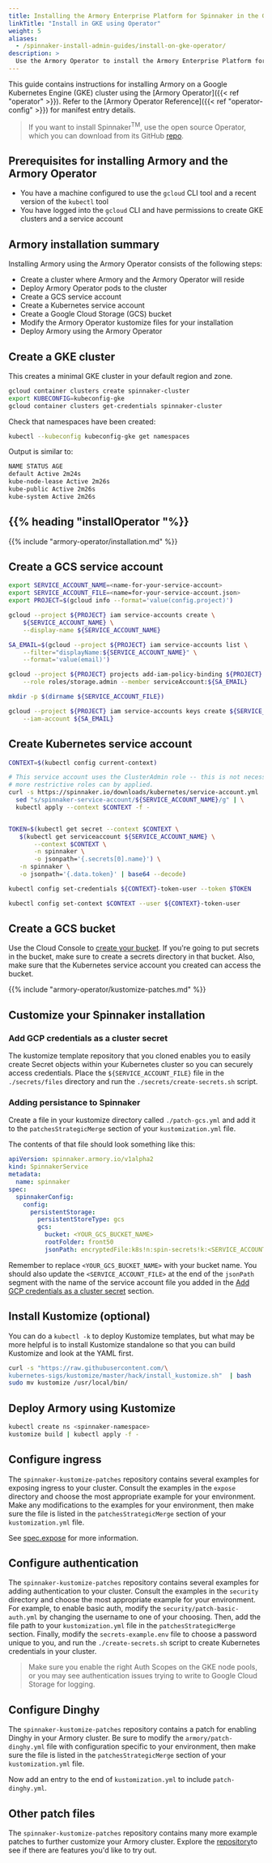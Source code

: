 ```yaml
---
title: Installing the Armory Enterprise Platform for Spinnaker in the Google Kubernetes Engine Using the Armory Operator
linkTitle: "Install in GKE using Operator"
weight: 5
aliases:
  - /spinnaker-install-admin-guides/install-on-gke-operator/
description: >
  Use the Armory Operator to install the Armory Enterprise Platform for Spinnaker in your Google Kubernetes Engine (GKE) cluster.
---
```


This guide contains instructions for installing Armory on a Google Kubernetes Engine (GKE) cluster using the [Armory Operator]({{< ref "operator" >}}). Refer to the [Armory Operator Reference]({{< ref "operator-config" >}}) for manifest entry details.

> If you want to install Spinnaker<sup>TM</sup>, use the open source Operator, which you can download from its GitHub [repo](https://github.com/armory/spinnaker-operator).

## Prerequisites for installing Armory and the Armory Operator

* You have a machine configured to use the `gcloud` CLI tool and a recent
  version of the `kubectl` tool
* You have logged into the `gcloud` CLI and have permissions to create GKE
  clusters and a service account

## Armory installation summary

Installing Armory using the Armory Operator consists of the following steps:

* Create a cluster where Armory and the Armory Operator will reside
* Deploy Armory Operator pods to the cluster
* Create a GCS service account
* Create a Kubernetes service account
* Create a Google Cloud Storage (GCS) bucket
* Modify the Armory Operator kustomize files for your installation
* Deploy Armory using the Armory Operator

## Create a GKE cluster

This creates a minimal GKE cluster in your default region and zone.

```bash
gcloud container clusters create spinnaker-cluster
export KUBECONFIG=kubeconfig-gke
gcloud container clusters get-credentials spinnaker-cluster
```

Check that namespaces have been created:

```bash
kubectl --kubeconfig kubeconfig-gke get namespaces
```

Output is similar to:

```bash
NAME STATUS AGE
default Active 2m24s
kube-node-lease Active 2m26s
kube-public Active 2m26s
kube-system Active 2m26s
```

## {{% heading "installOperator "%}}

{{% include "armory-operator/installation.md" %}}

## Create a GCS service account

```bash
export SERVICE_ACCOUNT_NAME=<name-for-your-service-account>
export SERVICE_ACCOUNT_FILE=<name=for-your-service-account.json>
export PROJECT=$(gcloud info --format='value(config.project)')

gcloud --project ${PROJECT} iam service-accounts create \
    ${SERVICE_ACCOUNT_NAME} \
    --display-name ${SERVICE_ACCOUNT_NAME}

SA_EMAIL=$(gcloud --project ${PROJECT} iam service-accounts list \
    --filter="displayName:${SERVICE_ACCOUNT_NAME}" \
    --format='value(email)')

gcloud --project ${PROJECT} projects add-iam-policy-binding ${PROJECT} \
    --role roles/storage.admin --member serviceAccount:${SA_EMAIL}

mkdir -p $(dirname ${SERVICE_ACCOUNT_FILE})

gcloud --project ${PROJECT} iam service-accounts keys create ${SERVICE_ACCOUNT_FILE} \
    --iam-account ${SA_EMAIL}
```

## Create Kubernetes service account

```bash
CONTEXT=$(kubectl config current-context)

# This service account uses the ClusterAdmin role -- this is not necessary,
# more restrictive roles can by applied.
curl -s https://spinnaker.io/downloads/kubernetes/service-account.yml | \
  sed "s/spinnaker-service-account/${SERVICE_ACCOUNT_NAME}/g" | \
  kubectl apply --context $CONTEXT -f -


TOKEN=$(kubectl get secret --context $CONTEXT \
   $(kubectl get serviceaccount ${SERVICE_ACCOUNT_NAME} \
       --context $CONTEXT \
       -n spinnaker \
       -o jsonpath='{.secrets[0].name}') \
   -n spinnaker \
   -o jsonpath='{.data.token}' | base64 --decode)

kubectl config set-credentials ${CONTEXT}-token-user --token $TOKEN

kubectl config set-context $CONTEXT --user ${CONTEXT}-token-user
```

## Create a GCS bucket

Use the Cloud Console to [create your bucket](https://cloud.google.com/storage/docs/creating-buckets). If you're
going to put secrets in the bucket, make sure to create a secrets directory in
that bucket. Also, make sure that the Kubernetes service account you created can access the bucket.

{{% include "armory-operator/kustomize-patches.md" %}}

## Customize your Spinnaker installation

### Add GCP credentials as a cluster secret

The kustomize template repository that you cloned enables you to
easily create Secret objects within your Kubernetes cluster so you can securely access
credentials. Place the `${SERVICE_ACCOUNT_FILE}` file in the `./secrets/files`
directory and run the `./secrets/create-secrets.sh` script.

### Adding persistance to Spinnaker

Create a file in your kustomize directory called `./patch-gcs.yml` and add
it to the `patchesStrategicMerge` section of your `kustomization.yml` file.

The contents of that file should look something like this:

```yaml
apiVersion: spinnaker.armory.io/v1alpha2
kind: SpinnakerService
metadata:
  name: spinnaker
spec:
  spinnakerConfig:
    config:
      persistentStorage:
        persistentStoreType: gcs
        gcs:
          bucket: <YOUR_GCS_BUCKET_NAME>
          rootFolder: front50  
          jsonPath: encryptedFile:k8s!n:spin-secrets!k:<SERVICE_ACCOUNT_FILE>
```

Remember to replace `<YOUR_GCS_BUCKET_NAME>` with your bucket name. You should also update the `<SERVICE_ACCOUNT_FILE>` at the end of the `jsonPath` segment with the name of the service account file you added in the
[Add GCP credentials as a cluster secret](#add-gcp-credentials-as-a-cluster-secret) section.

## Install Kustomize (optional)

You can do a `kubectl -k` to deploy Kustomize templates, but what may be more
helpful is to install Kustomize standalone so that you can build Kustomize and
look at the YAML first.

```bash
curl -s "https://raw.githubusercontent.com/\
kubernetes-sigs/kustomize/master/hack/install_kustomize.sh"  | bash
sudo mv kustomize /usr/local/bin/
```

## Deploy Armory using Kustomize

```bash
kubectl create ns <spinnaker-namespace>
kustomize build | kubectl apply -f -
```

## Configure ingress

The `spinnaker-kustomize-patches` repository contains several examples for
exposing ingress to your cluster. Consult the examples in the `expose`
directory and choose the most appropriate example for your environment. Make
any modifications to the examples for your environment, then make sure the file
is listed in the `patchesStrategicMerge` section of your `kustomization.yml`
file.

See [spec.expose](/operator_reference/operator-config/#specexpose) for more
information.

## Configure authentication

The `spinnaker-kustomize-patches` repository contains several examples for
adding authentication to your cluster. Consult the examples in the `security`
directory and choose the most appropriate example for your environment. For
example, to enable basic auth, modify the `security/patch-basic-auth.yml` by
changing the username to one of your choosing. Then, add the file path to your
`kustomization.yml` file in the `patchesStrategicMerge` section. Finally,
modify the `secrets-example.env` file to choose a password unique to you, and
run the `./create-secrets.sh` script to create Kubernetes credentials in your
cluster.

>Make sure you enable the right Auth Scopes on the GKE node pools, or you may see authentication issues trying to write to Google Cloud Storage for logging.

## Configure Dinghy

The `spinnaker-kustomize-patches` repository contains a patch for enabling
Dinghy in your Armory cluster.  Be sure to modify the `armory/patch-dinghy.yml`
file with configuration specific to your environment, then make sure the file
is listed in the `patchesStrategicMerge` section of your `kustomization.yml`
file.

Now add an entry to the end of `kustomization.yml` to include
`patch-dinghy.yml`.

## Other patch files

The `spinnaker-kustomize-patches` repository contains many more example patches
to further customize your Armory cluster. Explore the
[repository](https://github.com/armory/spinnaker-kustomize-patches/tree/master)to
see if there are features you'd like to try out.

<!--
## Set Up TLS:
@TODO
-->
